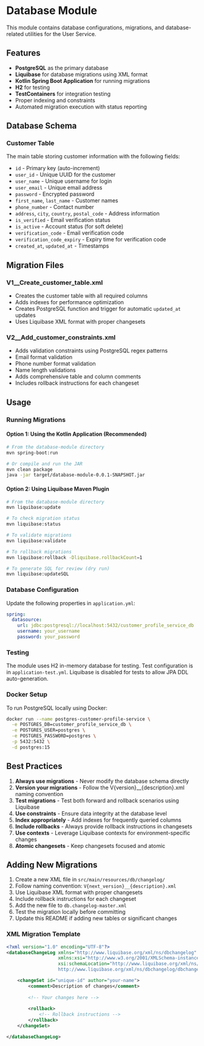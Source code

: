 # Database Module

This module contains database configurations, migrations, and database-related utilities for the User Service.

## Features

- **PostgreSQL** as the primary database
- **Liquibase** for database migrations using XML format
- **Kotlin Spring Boot Application** for running migrations
- **H2** for testing
- **TestContainers** for integration testing
- Proper indexing and constraints
- Automated migration execution with status reporting

## Database Schema

### Customer Table
The main table storing customer information with the following fields:
- `id` - Primary key (auto-increment)
- `user_id` - Unique UUID for the customer
- `user_name` - Unique username for login
- `user_email` - Unique email address
- `password` - Encrypted password
- `first_name`, `last_name` - Customer names
- `phone_number` - Contact number
- `address`, `city`, `country`, `postal_code` - Address information
- `is_verified` - Email verification status
- `is_active` - Account status (for soft delete)
- `verification_code` - Email verification code
- `verification_code_expiry` - Expiry time for verification code
- `created_at`, `updated_at` - Timestamps

## Migration Files

### V1__Create_customer_table.xml
- Creates the customer table with all required columns
- Adds indexes for performance optimization
- Creates PostgreSQL function and trigger for automatic `updated_at` updates
- Uses Liquibase XML format with proper changesets

### V2__Add_customer_constraints.xml
- Adds validation constraints using PostgreSQL regex patterns
- Email format validation
- Phone number format validation
- Name length validations
- Adds comprehensive table and column comments
- Includes rollback instructions for each changeset

## Usage

### Running Migrations

#### Option 1: Using the Kotlin Application (Recommended)
```bash
# From the database-module directory
mvn spring-boot:run

# Or compile and run the JAR
mvn clean package
java -jar target/database-module-0.0.1-SNAPSHOT.jar
```

#### Option 2: Using Liquibase Maven Plugin
```bash
# From the database-module directory
mvn liquibase:update

# To check migration status
mvn liquibase:status

# To validate migrations
mvn liquibase:validate

# To rollback migrations
mvn liquibase:rollback -Dliquibase.rollbackCount=1

# To generate SQL for review (dry run)
mvn liquibase:updateSQL
```

### Database Configuration

Update the following properties in `application.yml`:

```yaml
spring:
  datasource:
    url: jdbc:postgresql://localhost:5432/customer_profile_service_db
    username: your_username
    password: your_password
```

### Testing

The module uses H2 in-memory database for testing. Test configuration is in `application-test.yml`. Liquibase is disabled for tests to allow JPA DDL auto-generation.

### Docker Setup

To run PostgreSQL locally using Docker:

```bash
docker run --name postgres-customer-profile-service \
  -e POSTGRES_DB=customer_profile_service_db \
  -e POSTGRES_USER=postgres \
  -e POSTGRES_PASSWORD=postgres \
  -p 5432:5432 \
  -d postgres:15
```

## Best Practices

1. **Always use migrations** - Never modify the database schema directly
2. **Version your migrations** - Follow the V{version}__{description}.xml naming convention
3. **Test migrations** - Test both forward and rollback scenarios using Liquibase
4. **Use constraints** - Ensure data integrity at the database level
5. **Index appropriately** - Add indexes for frequently queried columns
6. **Include rollbacks** - Always provide rollback instructions in changesets
7. **Use contexts** - Leverage Liquibase contexts for environment-specific changes
8. **Atomic changesets** - Keep changesets focused and atomic

## Adding New Migrations

1. Create a new XML file in `src/main/resources/db/changelog/`
2. Follow naming convention: `V{next_version}__{description}.xml`
3. Use Liquibase XML format with proper changesets
4. Include rollback instructions for each changeset
5. Add the new file to `db.changelog-master.xml`
6. Test the migration locally before committing
7. Update this README if adding new tables or significant changes

### XML Migration Template

```xml
<?xml version="1.0" encoding="UTF-8"?>
<databaseChangeLog xmlns="http://www.liquibase.org/xml/ns/dbchangelog"
                   xmlns:xsi="http://www.w3.org/2001/XMLSchema-instance"
                   xsi:schemaLocation="http://www.liquibase.org/xml/ns/dbchangelog
                   http://www.liquibase.org/xml/ns/dbchangelog/dbchangelog-4.20.xsd">

    <changeSet id="unique-id" author="your-name">
        <comment>Description of changes</comment>
        
        <!-- Your changes here -->
        
        <rollback>
            <!-- Rollback instructions -->
        </rollback>
    </changeSet>

</databaseChangeLog>
```
